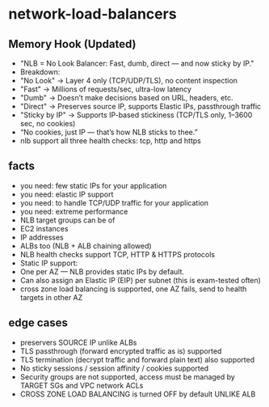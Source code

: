 # network-load-balancers

## Memory Hook (Updated)

- "NLB = No Look Balancer: Fast, dumb, direct — and now sticky by IP."
- Breakdown:
- "No Look" → Layer 4 only (TCP/UDP/TLS), no content inspection
- "Fast" → Millions of requests/sec, ultra-low latency
- "Dumb" → Doesn’t make decisions based on URL, headers, etc.
- "Direct" → Preserves source IP, supports Elastic IPs, passthrough traffic
- "Sticky by IP" → Supports IP-based stickiness (TCP/TLS only, 1–3600 sec, no cookies)
- “No cookies, just IP — that’s how NLB sticks to thee.”
- nlb support all three health checks: tcp, http and https

## facts

- you need: few static IPs for your application
- you need: elastic IP support
- you need: to handle TCP/UDP traffic for your application
- you need: extreme performance
- NLB target groups can be of 
- EC2 instances
- IP addresses
- ALBs too (NLB + ALB chaining allowed)
- NLB health checks support TCP, HTTP & HTTPS protocols
- Static IP support:
- One per AZ — NLB provides static IPs by default.
- Can also assign an Elastic IP (EIP) per subnet (this is exam-tested often)
- cross zone load balancing is supported, one AZ fails, send to health targets in other AZ

## edge cases

- preservers SOURCE IP unlike ALBs
- TLS passthrough (forward encrypted traffic as is) supported
- TLS termination (decrypt traffic and forward plain text) also supported
- No sticky sessions / session affinity / cookies supported
- Security groups are not supported, access must be managed by TARGET SGs and VPC network ACLs
- CROSS ZONE LOAD BALANCING is turned OFF by default UNLIKE ALB